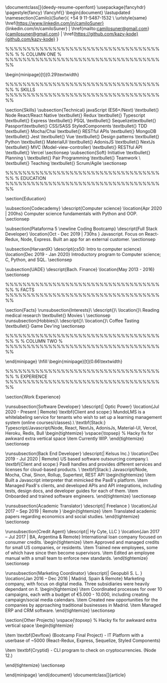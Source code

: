 \documentclass[]{deedy-resume-openfont}
\usepackage{fancyhdr}
\pagestyle{fancy}
\fancyhf{}
\begin{document}
\lastupdated
\namesection{Camilo}{Suñer}{
+54 9 11-5487-1532 \\
\urlstyle{same}
\href{https://www.linkedin.com/in/camiloSuner}
{linkedin.com/in/camiloSuner} | \href{mailto:camilosuner@gmail.com}{camilosuner@gmail.com} | \href{https://github.com/kazy-kode}{github.com/kazy-kode}
}

%%%%%%%%%%%%%%%%%%%%%%%%%%%%%%%%%%%%%%
%
% COLUMN ONE
%
%%%%%%%%%%%%%%%%%%%%%%%%%%%%%%%%%%%%%%

\begin{minipage}[t]{0.29\textwidth}

%%%%%%%%%%%%%%%%%%%%%%%%%%%%%%%%%%%%%%
% SKILLS
%%%%%%%%%%%%%%%%%%%%%%%%%%%%%%%%%%%%%%

\section{Skills}
\subsection{Technical}
javaScript (ES6+/Next) \textbullet{} Node React/React Native \textbullet{} Redux \textbullet{} Typescript \textbullet{} Express \textbullet{} PSQL \textbullet{} Sequelize\textbullet{} Passport\textbullet{} CSS/SASS StyledComponents \textbullet{} TDD \textbullet{} Mocha/Chai \textbullet{} RESTful APIs \textbullet{} MongoDB \textbullet{} Jest \textbullet{} Vue \textbullet{} Design patterns \textbullet{} Python \textbullet{} MaterialUI \textbullet{} AdonisJS \textbullet{} NextJs \textbullet{} MVC (Model-view-controller) \textbullet{} RESTful API \textbullet{} Vercel
\sectionsep
\subsection{Soft}
Initiative \textbullet{} Planning \\ \textbullet{} Pair Programming \textbullet{} Teamwork \\ \textbullet{} Teaching \textbullet{} Scrum/Agile
\sectionsep

%%%%%%%%%%%%%%%%%%%%%%%%%%%%%%%%%%%%%%
% EDUCATION
%%%%%%%%%%%%%%%%%%%%%%%%%%%%%%%%%%%%%%

\section{Education}

\subsection{Codecademy}
\descript{Computer science}
\location{Apr 2020 | 200hs}
Computer science fundamentals with Python and OOP.
\sectionsep

\subsection{Plataforma 5 \newline Coding Bootcamp}
\descript{Full Stack Developer}
\location{Oct - Dec 2019 | 730hs }
Javascript. Focus on React-Redux, Node, Express. Built an app for an external customer.
\sectionsep

\subsection{HarvardX}
\descript{cs50: Intro to computer science}
\location{Dec 2019 - Jan 2020}
Introductory program to Computer science; C, Python, and SQL.
\sectionsep

\subsection{UADE}
\descript{Bach. Finance}
\location{May 2013 - 2016}
\sectionsep

%%%%%%%%%%%%%%%%%%%%%%%%%%%%%%%%%%%%%%
% FACTS
%%%%%%%%%%%%%%%%%%%%%%%%%%%%%%%%%%%%%%

\section{Facts}
\runsubsection{Interests}\\
\descript{}\\
\location{}\\
Reading medical research \textbullet{} Movies \\
\sectionsep
\runsubsection{Hobbies}\\
\descript{}\\
\location{}\\
Coffee Tasting \textbullet{} Game Dev'ing
\sectionsep

%%%%%%%%%%%%%%%%%%%%%%%%%%%%%%%%%%%%%%
%
% COLUMN TWO
%
%%%%%%%%%%%%%%%%%%%%%%%%%%%%%%%%%%%%%%

\end{minipage}
\hfill
\begin{minipage}[t]{0.66\textwidth}

%%%%%%%%%%%%%%%%%%%%%%%%%%%%%%%%%%%%%%
% EXPERIENCE
%%%%%%%%%%%%%%%%%%%%%%%%%%%%%%%%%%%%%%

\section{Work Experience}

\runsubsection{Software Developer}
\descript{| Optic Power}
\location{Jul 2020 - Present | Remote}
\textbf{Client and scope:} MundoLMS is a whitelabeling service for tenants who wish to set up a learning management system (online courses/classes).\\
\textbf{Stack:} Typescript/Javascript/Node, React, NextJs, AdonisJs, Material-UI, Vercel, Heroku, Redis, Bull
\begin{tightemize}
\vspace{\topsep} % Hacky fix for awkward extra vertical space
\item Currently WIP.
\end{tightemize}
\sectionsep

\runsubsection{Back End Developer}
\descript{| Kelsus Inc.}
\location{Dec 2019 - Jul 2020 | Remote}
US based software outsourcing company.\\
\textbf{Client and scope:} Pax8 handles and provides different services and licenses for cloud-based products. \\
\textbf{Stack:} Javascript/Node, Mocha, Chai, Sinon, Rollup, Supertest, REST API
\begin{tightemize}
\item Built a Javascript interpreter that mimicked the Pax8's platform.
\item Managed Pax8's clients, and developed APIs and API integrations, including tests, design docs, and developer guides for each of them.
\item Onboarded and trained software engineers.
\end{tightemize}
\sectionsep

\runsubsection{Academic Translator}
\descript{| Freelance }
\location{Jul 2017 – Sep 2019 | Remote }
\begin{tightemize}
\item Translated academic papers regarding economics and social studies.
\end{tightemize}
\sectionsep

\runsubsection{Credit Agent}
\descript{| Hy Cyte, LLC }
\location{Jan 2017 – Jul 2017 | BA, Argentina & Remote}
International loan company focused on consumer credits.
\begin{tightemize}
\item Approved and managed credits for small US companies, or residents.
\item Trained new employees, some of which have since then become supervisors.
\item Edited an employee manual with a small team to enforce new standards.
\end{tightemize}
\sectionsep

\runsubsection{Marketing Coordinator}
\descript{| Geopubli S. L. }
\location{Jan 2016 – Dec 2016 | Madrid, Spain \& Remote}
Marketing company, with focus on digital media. Three subsidiaries were heavily dependant on it.
\begin{tightemize}
\item Coordinated processes for over 10 campaigns, each with a budget of €5.000 - 10.000, including creating campaign/social media calendars.
\item Created new opportunities for the companies by approaching traditional businesses in Madrid.
\item Managed ERP and CRM software.
\end{tightemize}
\sectionsep

\section{Other Projects}
\vspace{\topsep} % Hacky fix for awkward extra vertical space
\begin{tightemize}

\item
\textbf{Devflow} (Bootcamp Final Project) - IT Platform with a userbase of ~5000 (React-Redux, Express, Sequelize, Styled Components)

\item
\textbf{Cryptid} - CLI program to check on cryptocurrencies. (Node 12.)

\end{tightemize}
\sectionsep

\end{minipage}
\end{document} \documentclass[]{article}
